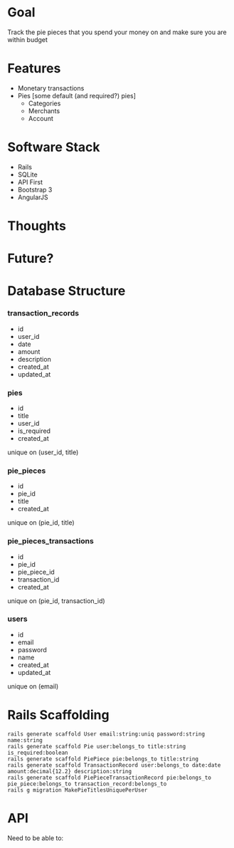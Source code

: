 # Goal

Track the pie pieces that you spend your money on and make sure you are within budget

# Features

  - Monetary transactions
  - Pies [some default (and required?) pies]
     - Categories
     - Merchants
     - Account

# Software Stack

  - Rails
  - SQLite
  - API First
  - Bootstrap 3
  - AngularJS

# Thoughts



# Future?



# Database Structure

### transaction_records

 - id
 - user_id
 - date
 - amount
 - description
 - created_at
 - updated_at

### pies

 - id
 - title
 - user_id
 - is_required
 - created_at

unique on (user_id, title)

### pie_pieces

 - id
 - pie_id
 - title
 - created_at

unique on (pie_id, title)

### pie_pieces_transactions

 - id
 - pie_id
 - pie_piece_id
 - transaction_id
 - created_at

unique on (pie_id, transaction_id)

### users

 - id
 - email
 - password
 - name
 - created_at
 - updated_at

unique on (email)

# Rails Scaffolding

    rails generate scaffold User email:string:uniq password:string name:string
    rails generate scaffold Pie user:belongs_to title:string is_required:boolean
    rails generate scaffold PiePiece pie:belongs_to title:string
    rails generate scaffold TransactionRecord user:belongs_to date:date amount:decimal{12.2} description:string
    rails generate scaffold PiePieceTransactionRecord pie:belongs_to pie_piece:belongs_to transaction_record:belongs_to
    rails g migration MakePieTitlesUniquePerUser

# API

Need to be able to:
